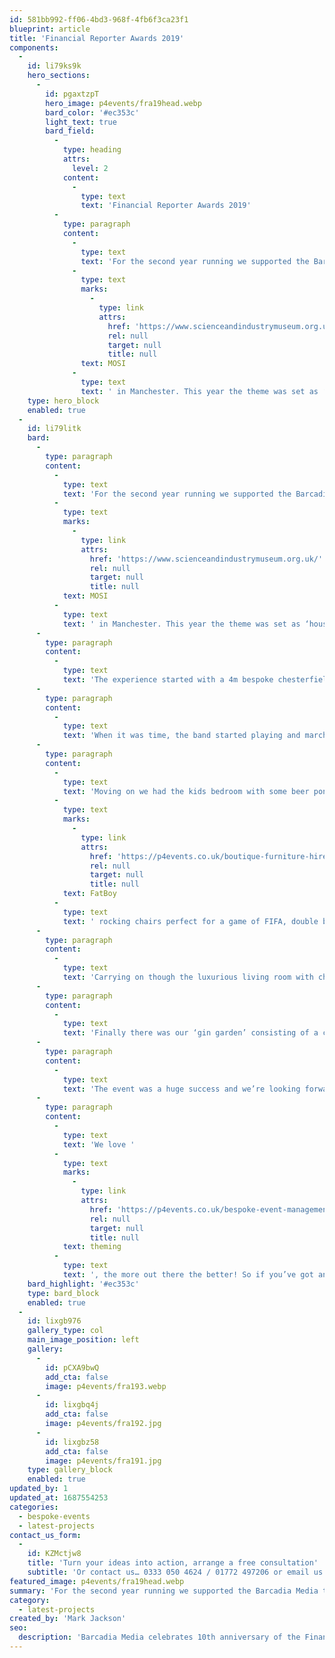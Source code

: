 ```yaml
---
id: 581bb992-ff06-4bd3-968f-4fb6f3ca23f1
blueprint: article
title: 'Financial Reporter Awards 2019'
components:
  -
    id: li79ks9k
    hero_sections:
      -
        id: pgaxtzpT
        hero_image: p4events/fra19head.webp
        bard_color: '#ec353c'
        light_text: true
        bard_field:
          -
            type: heading
            attrs:
              level: 2
            content:
              -
                type: text
                text: 'Financial Reporter Awards 2019'
          -
            type: paragraph
            content:
              -
                type: text
                text: 'For the second year running we supported the Barcadia Media team for the 10th anniversary of the Financial Reporter Awards at '
              -
                type: text
                marks:
                  -
                    type: link
                    attrs:
                      href: 'https://www.scienceandindustrymuseum.org.uk/'
                      rel: null
                      target: null
                      title: null
                text: MOSI
              -
                type: text
                text: ' in Manchester. This year the theme was set as ‘house party’ and the challenge was on to create 5 immersive themed areas within the usual budget for just one!'
    type: hero_block
    enabled: true
  -
    id: li79litk
    bard:
      -
        type: paragraph
        content:
          -
            type: text
            text: 'For the second year running we supported the Barcadia Media team for the 10th anniversary of the Financial Reporter Awards at '
          -
            type: text
            marks:
              -
                type: link
                attrs:
                  href: 'https://www.scienceandindustrymuseum.org.uk/'
                  rel: null
                  target: null
                  title: null
            text: MOSI
          -
            type: text
            text: ' in Manchester. This year the theme was set as ‘house party’ and the challenge was on to create 5 immersive themed areas within the usual budget for just one!'
      -
        type: paragraph
        content:
          -
            type: text
            text: 'The experience started with a 4m bespoke chesterfield sofa set against a 12m custom branded backdrop for area sponsor the United Trust Bank. This was a great area for guests to pose for photos during the champagne reception without giving too much away.'
      -
        type: paragraph
        content:
          -
            type: text
            text: 'When it was time, the band started playing and marched everyone in to the venue. Through the ‘hallway’ and in to the main party space. Here we had a kitchen area with a custom built centre island bar, Belfast sinks chilling the beer and even a custom SMEG fridge in the Pantone of the area sponsor Precise Mortgages.'
      -
        type: paragraph
        content:
          -
            type: text
            text: 'Moving on we had the kids bedroom with some beer pong fun, our rock ‘n’ roll '
          -
            type: text
            marks:
              -
                type: link
                attrs:
                  href: 'https://p4events.co.uk/boutique-furniture-hire/bean-bags-tables/bean-bags/'
                  rel: null
                  target: null
                  title: null
            text: FatBoy
          -
            type: text
            text: ' rocking chairs perfect for a game of FIFA, double bed (because everyone loves a selfie on a bed) and our Astral Fighter gaming machine featuring all the most popular titles from the 90’s.'
      -
        type: paragraph
        content:
          -
            type: text
            text: 'Carrying on though the luxurious living room with chesterfield sofas and ornate rugs, guests made there way to the bathroom with also doubled up as the photo booth or “bath tub booth” immersive experience. Guests posed in the bath tub filled with balls with a tiled backdrop and a giant rubber duck!'
      -
        type: paragraph
        content:
          -
            type: text
            text: 'Finally there was our ‘gin garden’ consisting of a custom garden bar, oversized picket fencing and AstroTurf, serving a range of fabulous local gins from the Lakeland Gin Company.'
      -
        type: paragraph
        content:
          -
            type: text
            text: 'The event was a huge success and we’re looking forward to seeing what the 2020 theme has to offer. We’ll be working with the Barcadia team again before that though for the annual Financial Reporter Women’s Recognition Awards at Alley Pally in later September. You can read more about this event over on our industry blog.'
      -
        type: paragraph
        content:
          -
            type: text
            text: 'We love '
          -
            type: text
            marks:
              -
                type: link
                attrs:
                  href: 'https://p4events.co.uk/bespoke-event-management/event-theming/'
                  rel: null
                  target: null
                  title: null
            text: theming
          -
            type: text
            text: ', the more out there the better! So if you’ve got an event coming up, large or small please do get in touch to arrange an initial meeting to discuss your ideas and concept.'
    bard_highlight: '#ec353c'
    type: bard_block
    enabled: true
  -
    id: lixgb976
    gallery_type: col
    main_image_position: left
    gallery:
      -
        id: pCXA9bwQ
        add_cta: false
        image: p4events/fra193.webp
      -
        id: lixgbq4j
        add_cta: false
        image: p4events/fra192.jpg
      -
        id: lixgbz58
        add_cta: false
        image: p4events/fra191.jpg
    type: gallery_block
    enabled: true
updated_by: 1
updated_at: 1687554253
categories:
  - bespoke-events
  - latest-projects
contact_us_form:
  -
    id: KZMctjw8
    title: 'Turn your ideas into action, arrange a free consultation'
    subtitle: 'Or contact us… 0333 050 4624 / 01772 497206 or email us: info@p4events.co.uk'
featured_image: p4events/fra19head.webp
summary: 'For the second year running we supported the Barcadia Media team for the 10th anniversary of the Financial Reporter Awards at MOSI in Manchester. This year the theme was set as ‘house party’ and the challenge was on to create 5 immersive themed areas within the usual budget for just one!'
category:
  - latest-projects
created_by: 'Mark Jackson'
seo:
  description: 'Barcadia Media celebrates 10th anniversary of the Financial Reporter Awards at MOSI in Manchester with a house party themed event.'
---
```

